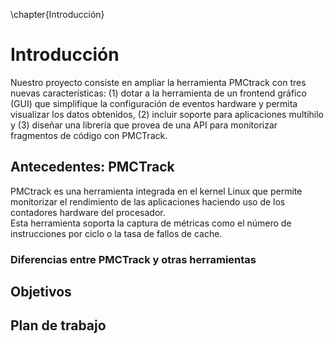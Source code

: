 \chapter{Introducción}
<!-- En castellano y en inglés --->
# Introducción
Nuestro proyecto consiste en ampliar la herramienta PMCtrack con tres nuevas características: (1) dotar a la herramienta de un frontend
gráfico (GUI) que simplifique la configuración de eventos hardware y permita visualizar los datos obtenidos, (2) incluir soporte para aplicaciones multihilo y (3) diseñar una librería que provea de una API para monitorizar fragmentos de código con PMCTrack.

## Antecedentes: PMCTrack
PMCtrack es una herramienta integrada en el kernel Linux que permite monitorizar el rendimiento de las aplicaciones haciendo uso de los contadores hardware del procesador.  
Esta herramienta soporta la captura de métricas como el número de instrucciones por ciclo o la tasa de fallos de cache.

### Diferencias entre PMCTrack y otras herramientas

## Objetivos

## Plan de trabajo
